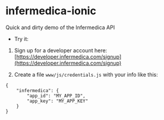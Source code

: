 # infermedica-ionic
Quick and dirty demo of the Infermedica API

* Try it:

1. Sign up for a developer account here: [https://developer.infermedica.com/signup](https://developer.infermedica.com/signup)

2. Create a file `www/js/credentials.js` with your info like this:
```
{
    "infermedica": {
        "app_id": "MY_APP_ID",
        "app_key": "MY_APP_KEY"
    }
}
```
